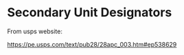 # Secondary Unit Designators

From usps website:

https://pe.usps.com/text/pub28/28apc_003.htm#ep538629